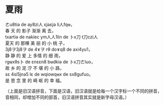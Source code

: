 # 夏雨
ㄜu8tiə de ay8zi人 εjəεjə li人fqʉ，  
春     天   的   影子     渐渐  离   去，  
txartiə de nakiec ym人人1lin de 卜x刀 t刀czi人  
夏天   的 那棵      美         丽   的    小      桃 子，  
3j8ヲ3j8ヲ de 4ɤヲ rθ doɤq8 de axi4yu1，  
 静     静        的 爱    上   多情   的  细 雨，  
rgʉxθs卜 de εnεεn8 bʉdkiə de 卜x刀ㄜluo，  
 故  乡       的  泥   泞  不  堪    的     小      路，  
sε 4si5jnə5 lε de wqiowqʉx de sx8gufuo。  
是   思   念    里 的   崎     岖    的  幸      福。  

（上面是旧汉语拼音，下面是汉语，旧汉语就是给每一个汉字标一个不同的拼音，音相同，却增加不同的部首，旧汉语拼音其实就是新字母汉语。）  


